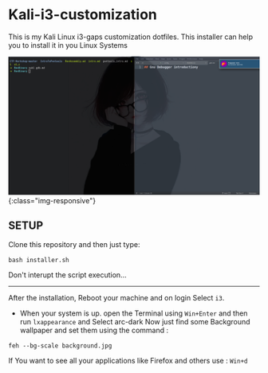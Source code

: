 # Kali-i3-customization
This is my Kali Linux i3-gaps customization dotfiles.
This installer can help you to install it in you Linux Systems

![Kali i3-gaps](./b.png){:class="img-responsive"}


## SETUP
Clone this repository and then just type:

```shell
bash installer.sh
```

Don't interupt the script execution...

---
After the installation, Reboot your machine and on login Select `i3`.
- When your system is up. open the Terminal using 
`Win+Enter` and then run `lxappearance` and Select arc-dark
Now just find some Background wallpaper and set them using the command :
 ```shell
feh --bg-scale background.jpg
```

If You want to see all your applications like Firefox and others use :
`Win+d`

